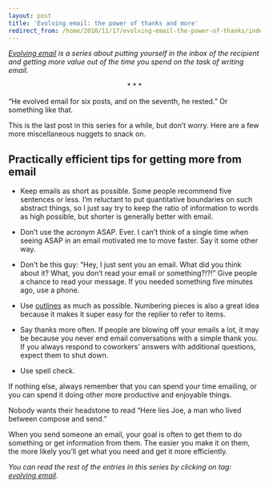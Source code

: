 ```yaml
---
layout: post
title: 'Evolving email: the power of thanks and more'
redirect_from: /home/2010/11/17/evolving-email-the-power-of-thanks/index.html
---
```

<p><em><a href="http://www.practicallyefficient.com/tag/evolving-email">Evolving email</a> is a series about putting yourself in the inbox of the recipient and getting more value out of the time you spend on the task of writing email.</em>
<p style="text-align: center;">* * *</p>
<p>“He evolved email for six posts, and on the seventh, he rested.” Or something like that.</p>
<p>This is the last post in this series for a while, but don’t worry. Here are a few more miscellaneous nuggets to snack on.</p>
<h2 id="practicallyefficienttipsforgettingmorefromemail">Practically efficient tips for getting more from email</h2>
<ul>
<li>Keep emails as short as possible. Some people recommend five sentences or less. I’m reluctant to put quantitative boundaries on such abstract things, so I just say try to keep the ratio of information to words as high possible, but shorter is generally better with email.</li>
</ul>
<ul>
<li>Don’t use the acronym ASAP. Ever.  I can’t think of a single time when seeing ASAP in an email motivated me to move faster. Say it some other way.</li>
</ul>
<ul>
<li>Don’t be this guy: “Hey, I just sent you an email. What did you think about it? What, you don’t read your email or something?!?!” Give people a chance to read your message. If you needed something five minutes ago, use a phone.</li>
</ul>
<ul>
<li>Use <a href="http://www.practicallyefficient.com/2010/10/27/evolving-email-the-war-on-email-obesity/">outlines</a> as much as possible. Numbering pieces is also a great idea because it makes it super easy for the replier to refer to items.</li>
</ul>
<ul>
<li>Say thanks more often. If people are blowing off your emails a lot, it may be because you never end email conversations with a simple thank you. If you always respond to coworkers’ answers with additional questions, expect them to shut down.</li>
</ul>
<ul>
<li>Use spell check.</li>
</ul>
<p>If nothing else, always remember that you can spend your time emailing, or you can spend it doing other more productive and enjoyable things.</p>
<p>Nobody wants their headstone to read “Here lies Joe, a man who lived between compose and send.”</p>
<p>When you send someone an email, your goal is often to get them to do something or get information from them.  The easier you make it on them, the more likely you’ll get what you need and get it more efficiently.</p>
<p><em>You can read the rest of the entries in this series by clicking on tag: </em><a href="http://www.practicallyefficient.com/tag/evolving-email"><em>evolving email</em></a><em>.</em></p>
